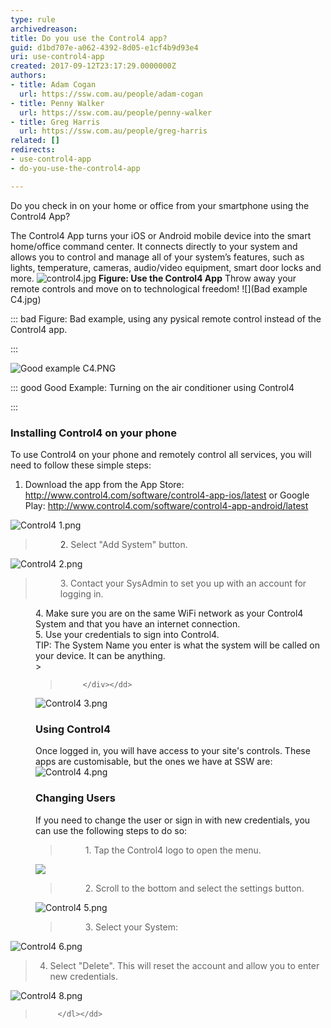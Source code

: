 ```yaml
---
type: rule
archivedreason: 
title: Do you use the Control4 app?
guid: d1bd707e-a062-4392-8d05-e1cf4b9d93e4
uri: use-control4-app
created: 2017-09-12T23:17:29.0000000Z
authors:
- title: Adam Cogan
  url: https://ssw.com.au/people/adam-cogan
- title: Penny Walker
  url: https://ssw.com.au/people/penny-walker
- title: Greg Harris
  url: https://ssw.com.au/people/greg-harris
related: []
redirects:
- use-control4-app
- do-you-use-the-control4-app

---
```


Do you check in on your home or office from your smartphone using the Control4 App?




<!--endintro-->

The Control4 App turns your iOS or Android mobile device into the smart home/office command center. It connects directly to your system and allows you to control and manage all of your system’s features, such as lights, temperature, cameras, audio/video equipment, smart door locks and more.
![control4.jpg](os3app.webp)
**Figure: Use the Control4 App** 
    Throw away your remote controls and move on to technological freedom!
![](Bad example C4.jpg)

::: bad
Figure: Bad example, using any pysical remote control instead of the Control4 app.

:::


![Good example C4.PNG](boardroomac.jpg)

::: good
Good Example: Turning on the air conditioner using Control4

:::


### Installing Control4 on your phone

To use Control4 on your phone and remotely control all services, you will need to follow these simple steps:


1. Download the app from the App Store: http://www.control4.com/software/control4-app-ios/latest
or Google Play: http://www.control4.com/software/control4-app-android/latest

![Control4 1.png](control4iosappstore.jpg)

> <dd><dl class="ssw15-rteElement-ImageArea"><span style="background-color:initial;color:#333333;">2.</span><span style="background-color:initial;"> Select "Add System" button.</span></dl></dd>

![Control4 2.png](control4start.jpg)


> <dd><div>3. Contact your SysAdmin to set you up with an account for logging in.
</div></dd><dd><div>4. Make sure you are on the same WiFi network as your Control4 System and that you have an internet connection.
</div></dd><dd>5. Use your credentials to sign into Control4. 
</dd><dd>TIP: The System Name you enter is what the system will be called on your device. It can be anything.  
</dd><dd><div>
>             

>          </div></dd>

![Control4 3.png](control4add.jpg)

### Using Control4

Once logged in, you will have access to your site's controls. These apps are customisable, but the ones we have at SSW are:
![Control4 4.png](control4reception-notes.jpg)

### Changing Users

If you need to change the user or sign in with new credentials, you can use the following steps to do so:


> <dd><dl class="ssw15-rteElement-ImageArea">1. Tap the Control4 logo to open the menu.</dl></dd>

![](control4receptionLogo.jpg)


> <dd><dl class="ssw15-rteElement-ImageArea">2. Scroll to the bottom and <span style="background-color:initial;">s</span><span style="background-color:initial;">elect the settings button.</span></dl></dd>

![Control4 5.png](control4menusettings.png)


> <dd><dl class="ssw15-rteElement-ImageArea">3. Select your System:
</dl></dd>

![Control4 6.png](control4settings.jpg)

> 




> 4. Select "Delete". This will reset the account and allow you to enter new credentials.


![Control4 8.png](control4delete.jpg)

> <dd><dl class="ssw15-rteElement-ImageArea">
>             

>          </dl></dd>

